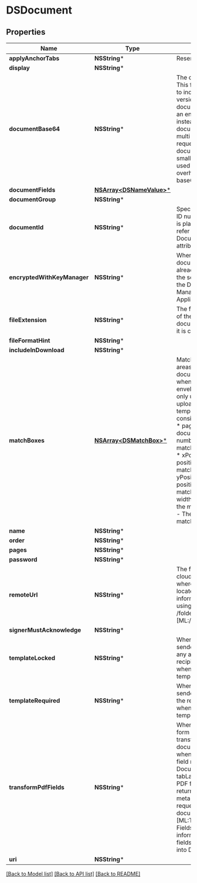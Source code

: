 # DSDocument

## Properties
Name | Type | Description | Notes
------------ | ------------- | ------------- | -------------
**applyAnchorTabs** | **NSString*** | Reserved: TBD | [optional] 
**display** | **NSString*** |  | [optional] 
**documentBase64** | **NSString*** | The document’s bytes. This field can be used to include a base64 version of the document bytes within an envelope definition instead of sending the document using a multi-part HTTP request. The maximum document size is smaller if this field is used due to the overhead of the base64 encoding. | [optional] 
**documentFields** | [**NSArray&lt;DSNameValue&gt;***](DSNameValue.md) |  | [optional] 
**documentGroup** | **NSString*** |  | [optional] 
**documentId** | **NSString*** | Specifies the document ID number that the tab is placed on. This must refer to an existing Document&#39;s ID attribute. | [optional] 
**encryptedWithKeyManager** | **NSString*** | When set to **true**, the document is been already encrypted by the sender for use with the DocuSign Key Manager Security Appliance.   | [optional] 
**fileExtension** | **NSString*** | The file extension type of the document. If the document is not a PDF it is converted to a PDF.   | [optional] 
**fileFormatHint** | **NSString*** |  | [optional] 
**includeInDownload** | **NSString*** |  | [optional] 
**matchBoxes** | [**NSArray&lt;DSMatchBox&gt;***](DSMatchBox.md) | Matchboxes define areas in a document for document matching when you are creating envelopes. They are only used when you upload and edit a template.   A matchbox consists of 5 elements:  * pageNumber - The document page number  on which the matchbox will appear.  * xPosition - The x position of the matchbox on a page.  * yPosition - The y position of the matchbox on a page. * width - The width of the matchbox.  * height - The height of the matchbox.   | [optional] 
**name** | **NSString*** |  | [optional] 
**order** | **NSString*** |  | [optional] 
**pages** | **NSString*** |  | [optional] 
**password** | **NSString*** |  | [optional] 
**remoteUrl** | **NSString*** | The file id from the cloud storage service where the document is located. This information is returned using [ML:GET /folders] or [ML:/folders/{folderid}].  | [optional] 
**signerMustAcknowledge** | **NSString*** |  | [optional] 
**templateLocked** | **NSString*** | When set to **true**, the sender cannot change any attributes of the recipient. Used only when working with template recipients.  | [optional] 
**templateRequired** | **NSString*** | When set to **true**, the sender may not remove the recipient. Used only when working with template recipients. | [optional] 
**transformPdfFields** | **NSString*** | When set to **true**, PDF form field data is transformed into document tab values when the PDF form field name matches the DocuSign custom tab tabLabel. The resulting PDF form data is also returned in the PDF meta data when requesting the document PDF. See the [ML:Transform PDF Fields] section for more information about how fields are transformed into DocuSign tabs.  | [optional] 
**uri** | **NSString*** |  | [optional] 

[[Back to Model list]](../README.md#documentation-for-models) [[Back to API list]](../README.md#documentation-for-api-endpoints) [[Back to README]](../README.md)


